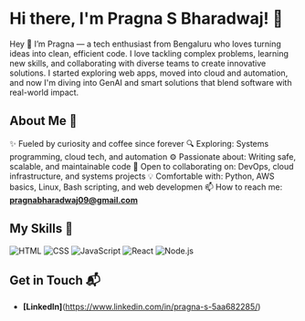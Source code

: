 # Hi there, I'm Pragna S Bharadwaj! 👋
Hey 👋 I’m Pragna — a tech enthusiast from Bengaluru who loves turning ideas into clean, efficient code. I love tackling complex problems, learning new skills, and collaborating with diverse teams to create innovative solutions. I started exploring web apps, moved into cloud and automation, and now I'm diving into GenAI and smart solutions that blend software with real-world impact.

## About Me 🚀

✨ Fueled by curiosity and coffee since forever
🔍 Exploring: Systems programming, cloud tech, and automation
⚙️ Passionate about: Writing safe, scalable, and maintainable code
🤝 Open to collaborating on: DevOps, cloud infrastructure, and systems projects
💡 Comfortable with: Python, AWS basics, Linux, Bash scripting, and web developmen
📫 How to reach me: **pragnabharadwaj09@gmail.com**

## My Skills 🧠

![HTML](https://img.shields.io/badge/-HTML-E34F26?style=flat-square&logo=html5&logoColor=white)
![CSS](https://img.shields.io/badge/-CSS-1572B6?style=flat-square&logo=css3&logoColor=white)
![JavaScript](https://img.shields.io/badge/-JavaScript-F7DF1E?style=flat-square&logo=javascript&logoColor=black)
![React](https://img.shields.io/badge/-React-61DAFB?style=flat-square&logo=react&logoColor=black)
![Node.js](https://img.shields.io/badge/-Node.js-339933?style=flat-square&logo=node.js&logoColor=white)

## Get in Touch 📬

- **[LinkedIn]**(https://www.linkedin.com/in/pragna-s-5aa682285/)


